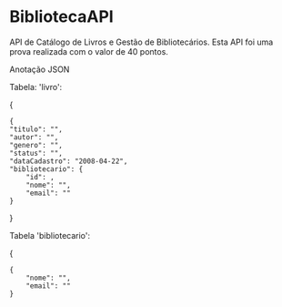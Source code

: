 # BibliotecaAPI
API de Catálogo de Livros e Gestão de Bibliotecários.
Esta API foi uma prova realizada com o valor de 40 pontos.

Anotação JSON

Tabela: 'livro':

{

    {
    "titulo": "",
    "autor": "",
    "genero": "",
    "status": "",
    "dataCadastro": "2008-04-22",
    "bibliotecario": {
        "id": ,
        "nome": "",
        "email": ""
    }
}

Tabela 'bibliotecario':

{

    {    
        "nome": "",
        "email": ""
    }
